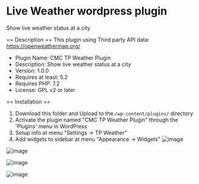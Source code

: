 
# Live Weather wordpress plugin
Show live weather status at a city

== Description ==
This plugin using Third party API data: https://openweathermap.org/

 * Plugin Name:       CMC TP Weather Plugin
 * Description:       Show live weather status at a city
 * Version:           1.0.0
 * Requires at least: 5.2
 * Requires PHP:      7.2
 * License:           GPL v2 or later
 
== Installation ==
1. Download this folder and Upload to the `/wp-content/plugins/` directory
2. Activate the plugin named "CMC TP Weather Plugin" through the 'Plugins' menu in WordPress
3. Setup info at menu "Settings -> TP Weather"
4. Add widgets to sidebar at menu "Appearance -> Widgets"
![image](https://user-images.githubusercontent.com/105334553/172989992-f3d81d34-358d-4aa2-b936-cc570669c0d7.png)

![image](https://user-images.githubusercontent.com/105334553/173009252-3acabba7-be08-4ac3-8c0b-cd3796599a00.png)

![image](https://user-images.githubusercontent.com/105334553/173008676-72a88696-050f-41f5-b753-90916b77ae76.png)

![image](https://user-images.githubusercontent.com/105334553/173008834-d49a029d-8885-4371-89a8-03e9ce6b3fb7.png)


